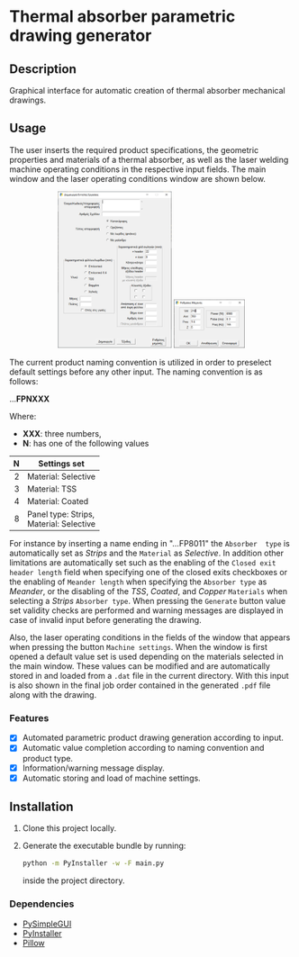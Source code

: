 # Thermal absorber parametric drawing generator

## Description
Graphical interface for automatic creation of thermal absorber mechanical 
drawings.

## Usage
The user inserts the required product specifications, the geometric 
properties and materials of a thermal absorber, as well as the laser 
welding machine operating conditions in the respective input fields. The 
main window and the laser operating conditions window are shown below.

<p align="center">
  <img 
  src="https://github.com/7555G/thermal-absorber-drawing-generator/blob/master/images/job_order_interface_main.PNG" 
  width="40%" height="40%">
  <img src="./images/job_order_machine_settings.png" width="25%" 
  height="25%">
</p>

The current product naming convention is utilized in order to preselect 
default settings before any other input. The naming convention is as 
follows:

...**FPNXXX**

Where:
 * **XXX**: three numbers,
 * **N**: has one of the following values

| **N** | Settings set        |
| -----:| ------------------- |
|     2 | Material: Selective |
|     3 | Material: TSS       |
|     4 | Material: Coated    |
|     8 | Panel type: Strips,<br>Material: Selective |

For instance by inserting a name ending in "...FP8011" the `Absorber 
type` is automatically set as *Strips* and the `Material` as *Selective*. 
In addition other limitations are automatically set such as the enabling 
of the `Closed exit header length` field when specifying one of the 
closed exits checkboxes or the enabling of `Meander length` when 
specifying the `Absorber type` as *Meander*, or the disabling of the 
*TSS*, *Coated*, and *Copper* `Materials` when selecting a *Strips* 
`Absorber type`. When pressing the `Generate` button value set validity 
checks are performed and warning messages are displayed in case of 
invalid input before generating the drawing.

Also, the laser operating conditions in the fields of the window that 
appears when pressing the button `Machine settings`. When the window is 
first opened a default value set is used depending on the materials 
selected in the main window. These values can be modified and are 
automatically stored in and loaded from a `.dat` file in the current 
directory. With this input is also shown in the final job order contained 
in the generated `.pdf` file along with the drawing.

### Features

 - [x] Automated parametric product drawing generation according to 
   input.
 - [x] Automatic value completion according to naming convention and 
   product type.
 - [x] Information/warning message display.
 - [x] Automatic storing and load of machine settings.

## Installation
 1. Clone this project locally.
 2. Generate the executable bundle by running:

    ``` bash
    python -m PyInstaller -w -F main.py
    ```

    inside the project directory.

### Dependencies

 * [PySimpleGUI](https://github.com/PySimpleGUI/PySimpleGUI)
 * [PyInstaller](https://github.com/pyinstaller/pyinstaller)
 * [Pillow](https://github.com/python-pillow/Pillow)
